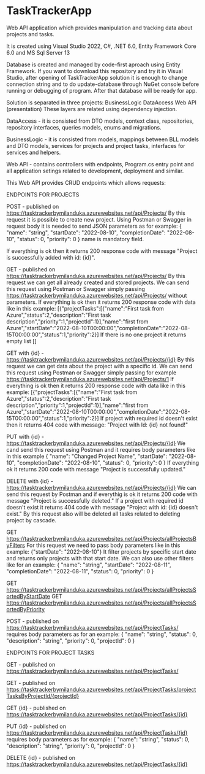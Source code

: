 # TaskTrackerApp
Web API application which provides manipulation and tracking data about projects and tasks.

It is created using Visual Studio 2022, C#, .NET 6.0, Entity Framework Core 6.0 and MS Sql Server 13

Database is created and managed by code-first aproach using Entity Framework.
If you want to download this repository and try it in Visual Studio, after opening of TaskTrackerApp solution 
it is enough to change connection string and to do update-database through NuGet console before running or debugging of program. 
After that database will be ready for app.

Solution is separated in three projects:
BusinessLogic
DataAccess
Web API (presentation)
These layers are related using dependency injection.

DataAccess - it is consisted from DTO models, context class, repositories, repository interfaces, queries models, enums and migrations.

BusinessLogic - it is consisted from models, mappings between BLL models and DTO models, services for projects and project tasks, interfaces for services and helpers.

Web API - contains controllers with endpoints, Program.cs entry point and all application setings related to development, deployment and similar.

This Web API provides CRUD endpoints which allows requests:

ENDPOINTS FOR PROJECTS

POST - published on https://tasktrackerbymilanduka.azurewebsites.net/api/Projects/ 
By this request it is possible to create new project. 
Using Postman or Swagger in request body it is needed to send JSON parameters as for example:
{
  "name": "string",
  "startDate": "2022-08-10",
  "completionDate": "2022-08-10",
  "status": 0,
  "priority": 0
}
name is mandatory field.

If everything is ok then it returns 200 response code with message "Project is successfully added with id: {id}".

GET - published on https://tasktrackerbymilanduka.azurewebsites.net/api/Projects/
By this request we can get all already created and stored projects.
We can send this request using Postman or Swagger simply passing https://tasktrackerbymilanduka.azurewebsites.net/api/Projects/ without parameters.
If everything is ok then it returns 200 response code with data like in this example:
[{"projectTasks":[{"name":"First task from Azure","status":2,"description":"First task description","priority":1,"projectId":1}],"name":"first from Azure","startDate":"2022-08-10T00:00:00","completionDate":"2022-08-15T00:00:00","status":1,"priority":2}]
If there is no one project it returns empty list []

GET with {id} - https://tasktrackerbymilanduka.azurewebsites.net/api/Projects/{id}
By this request we can get data about the project with a specific id.
We can send this request using Postman or Swagger simply passing for example https://tasktrackerbymilanduka.azurewebsites.net/api/Projects/1
If everything is ok then it returns 200 response code with data like in this example:
[{"projectTasks":[{"name":"First task from Azure","status":2,"description":"First task description","priority":1,"projectId":1}],"name":"first from Azure","startDate":"2022-08-10T00:00:00","completionDate":"2022-08-15T00:00:00","status":1,"priority":2}]
If project with required id doesn't exist then it returns 404 code with message:
"Project with Id: {id} not found!"

PUT with {id} - https://tasktrackerbymilanduka.azurewebsites.net/api/Projects/{id}
We cand send this request using Postman and it requires body parameters like in this example 
{
  "name": "Changed Project Name",
  "startDate": "2022-08-10",
  "completionDate": "2022-08-10",
  "status": 0,
  "priority": 0
}
If everything ok it returns 200 code with message "Project is successfully updated."

DELETE with {id} - https://tasktrackerbymilanduka.azurewebsites.net/api/Projects/{id}
We can send this request by Postman and if everythig is ok it returns 200 code with message "Project is successfully deleted."
If a project with required id doesn't exist it returns 404 code with message "Project with id: {id} doesn't exist."
By this request also will be deleted all tasks related to deleting project by cascade.

GET https://tasktrackerbymilanduka.azurewebsites.net/api/Projects/allProjectsByFilters
For this request we need to pass body parameters like in this example:
{"startDate": "2022-08-10"}
It filter projects by specific start date and returns only projects with that start date.
We can also use other filters like for an example:
{
  "name": "string",
  "startDate": "2022-08-11",
  "completionDate": "2022-08-11",
  "status": 0,
  "priority": 0
}

GET https://tasktrackerbymilanduka.azurewebsites.net/api/Projects/allProjectsSortedByStartDate
GET https://tasktrackerbymilanduka.azurewebsites.net/api/Projects/allProjectsSortedByPriority

POST - published on https://tasktrackerbymilanduka.azurewebsites.net/api/ProjectTasks/
requires body parameters as for an example:
{
  "name": "string",
  "status": 0,
  "description": "string",
  "priority": 0,
  "projectId": 0
}

ENDPOINTS FOR PROJECT TASKS

GET - published on https://tasktrackerbymilanduka.azurewebsites.net/api/ProjectTasks/

GET - published on https://tasktrackerbymilanduka.azurewebsites.net/api/ProjectTasks/projectTasksByProjectId/{projectId}

GET {id} - published on https://tasktrackerbymilanduka.azurewebsites.net/api/ProjectTasks/{id}

PUT {id} - published on https://tasktrackerbymilanduka.azurewebsites.net/api/ProjectTasks/{id}
requires body parameters as for example:
{
  "name": "string",
  "status": 0,
  "description": "string",
  "priority": 0,
  "projectId": 0
}

DELETE {id} - published on https://tasktrackerbymilanduka.azurewebsites.net/api/ProjectTasks/{id}
